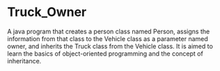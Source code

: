 # Truck_Owner
 A java program that creates a person class named Person, assigns the information from that class to the Vehicle class as a parameter named owner, and inherits the Truck class from the Vehicle class. It is aimed to learn the basics of object-oriented programming and the concept of inheritance.
